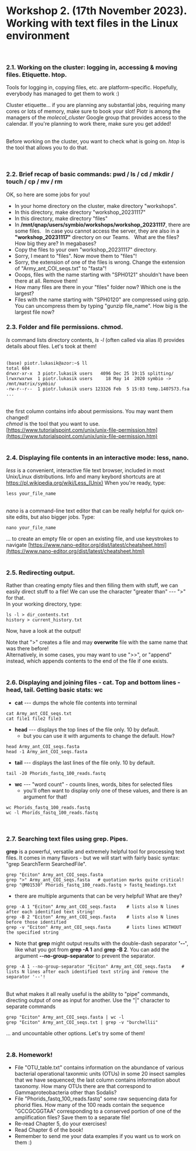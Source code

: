 # Workshop 2. (17th November 2023). Working with text files in the Linux environment
&nbsp;  
  
### 2.1. Working on the cluster: logging in, accessing & moving files. Etiquette. htop.

Tools for logging in, copying files, etc. are platform-specific. Hopefully, everybody has managed to get them to work :)  
  
Cluster etiquette... if you are planning any substantial jobs, requiring many cores or lots of memory, make sure to book your slot! Piotr is among the managers of the *molecol_cluster* Google group that provides access to the calendar. If you're planning to work there, make sure you get added!   
&nbsp;  
  
Before working on the cluster, you want to check what is going on. *htop* is the tool that allows you to do that.  

&nbsp;  
  
### 2.2. Brief recap of basic commands: pwd / ls / cd / mkdir / touch / cp / mv / rm
  
OK, so here are some jobs for you!  
* In your home directory on the cluster, make directory "workshops".
* In this directory, make directory "workshop_20231117"
* In this directory, make directory "files"
* In **/mnt/qnap/users/symbio/workshops/workshop_20231117**, there are some files. &nbsp;
  In case you cannot access the server, they are also in a **"workshop_20231117"** directory on our Teams. &nbsp;
  What are the files? How big they are? In megabases?
* Copy the files to your own "workshop_20231117" directory.
* Sorry, I meant to "files". Now move them to "files"!
* Sorry, the extension of one of the files is wrong. Change the extension of "Army_ant_COI_seqs.txt" to "fasta"!
* Ooops, files with the name starting with "SPH0121" shouldn't have been there at all. Remove them! 
* How many files are there in your "files" folder now? Which one is the largest?  
* Files with the name starting with "SPH0120" are compressed using gzip. You can uncompress them by typing "gunzip file_name". How big is the largest file now?
&nbsp;  
  
### 2.3. Folder and file permissions. chmod.

*ls* command lists directory contents, *ls -l* (often called via alias *ll*) provides details about files. Let's took at them!  
&nbsp;  
```
(base) piotr.lukasik@azor:~$ ll
total 684
drwxr-xr-x  3 piotr.lukasik users   4096 Dec 25 19:15 splitting/
lrwxrwxrwx  1 piotr.lukasik users     18 May 14  2020 symbio -> /mnt/matrix/symbio/
-rw-r--r--  1 piotr.lukasik users 123326 Feb  5 15:03 temp.1407573.fsa
...
```  
&nbsp;  
the first column contains info about permissions. You may want them changed!  
*chmod* is the tool that you want to use.
[https://www.tutorialspoint.com/unix/unix-file-permission.htm](https://www.tutorialspoint.com/unix/unix-file-permission.htm)  
&nbsp;  
  

### 2.4. Displaying file contents in an interactive mode: less, nano.
*less* is a convenient, interactive file text browser, included in most Unix/Linux distributions.
Info and many keybord shortcuts are at https://pl.wikipedia.org/wiki/Less_(Unix)
When you're ready, type:  
```
less your_file_name
```  
&nbsp;  
*nano* is a command-line text editor that can be really helpful for quick on-site edits, but also bigger jobs.
Type:  
```
nano your_file_name
```  
... to create an empty file or open an existing file, and use keystrokes to navigate [https://www.nano-editor.org/dist/latest/cheatsheet.html](https://www.nano-editor.org/dist/latest/cheatsheet.html)  
&nbsp;  
  
### 2.5. Redirecting output. 

Rather than creating empty files and then filling them with stuff, we can easily direct stuff to a file! We can use the character "greater than" --- ">" for that.  
In your working directory, type:  
```
ls -l > dir_contents.txt
history > current_history.txt
```  
Now, have a look at the output!  
  
Note that ">" creates a file and may **overwrite** file with the same name that was there before!  
Alternatively, in some cases, you may want to use ">>", or "append" instead, which appends contents to the end of the file if one exists.  
&nbsp;  
  
### 2.6. Displaying and joining files - cat. Top and bottom lines - head, tail. Getting basic stats: wc

   * **cat** --- dumps the whole file contents into terminal
   ```
   cat Army_ant_COI_seqs.txt
   cat file1 file2 file3
   ```  
   * **head** --- displays the top lines of the file only. 10 by default.
       - but you can use it with arguments to change the default. How?
   ```
   head Army_ant_COI_seqs.fasta
   head -1 Army_ant_COI_seqs.fasta
   ```  
   * **tail** --- displays the last lines of the file only. 10 by default.
   ```
   tail -20 Phorids_fastq_100_reads.fastq
   ```  
   * **wc** --- "word count" - counts lines, words, bites for selected files
       - you'll often want to display only one of these values, and there is an argument for that!
   ```
   wc Phorids_fastq_100_reads.fastq
   wc -l Phorids_fastq_100_reads.fastq
   ```  
&nbsp;  
  
### 2.7. Searching text files using grep. Pipes.

**grep** is a powerful, versatile and extremely helpful tool for processing text files. It comes in many flavors - but we will start with fairly basic syntax: "grep SearchTerm SearchedFile".  
   ```
   grep "Eciton" Army_ant_COI_seqs.fasta
   grep ">" Army_ant_COI_seqs.fasta   # quotation marks quite critical!
   grep "@M01530" Phorids_fastq_100_reads.fastq > fastq_headings.txt
   ```  
   - there are multiple arguments that can be very helpful! What are they?  
   ```
   grep -A 1 "Eciton" Army_ant_COI_seqs.fasta    # lists also N lines after each identified text string!  
   grep -B 2 "Eciton" Army_ant_COI_seqs.fasta    # lists also N lines before those identified
   grep -v "Eciton" Army_ant_COI_seqs.fasta      # lists lines WITHOUT the specified string
   ```
   - Note that **grep** might output results with the double-dash separator **'--'**, like what you got from **grep -A 1** and **grep -B 2**. You can add the argument **--no-group-separator** to prevent the separator.
   ```
   grep -A 1 --no-group-separator "Eciton" Army_ant_COI_seqs.fasta    # lists N lines after each identified text string and remove the separator '--'!  
   ```
&nbsp;   
But what makes it all really useful is the ability to "pipe" commands, directing output of one as input for another. Use the "|" character to separate commands
   ```
   grep "Eciton" Army_ant_COI_seqs.fasta | wc -l
   grep "Eciton" Army_ant_COI_seqs.txt | grep -v "burchellii"
   ```  
... and uncountable other options. Let's try some of them!  
&nbsp;  
  
### 2.8. Homework!
   * File "OTU_table.txt" contains information on the abundance of various bacterial operational taxonmic units (OTUs) in some 20 insect samples that we have sequenced; the last column contains information about taxonomy. How many OTUs there are that correspond to Gammaproteobacteria other than Sodalis?
   * File "Phorids_fastq_100_reads.fastq" some raw sequencing data for phorid flies. How many of the 100 reads contain the sequence "GCCGCGGTAA" corresponding to a conserved portion of one of the amplification files? Save them to a separate file!
   * Re-read Chapter 5, do your exercises!
   * Read Chapter 6 of the book!
   * Remember to send me your data examples if you want us to work on them :)
